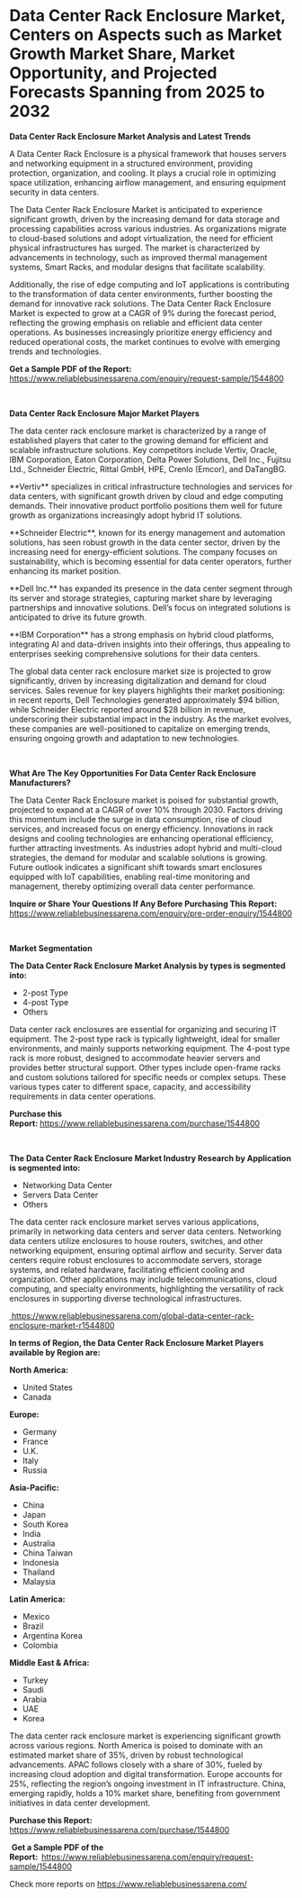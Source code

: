 <p><h1>Data Center Rack Enclosure Market, Centers on Aspects such as Market Growth Market Share, Market Opportunity, and Projected Forecasts Spanning from 2025 to 2032</h1></p><p><strong>Data Center Rack Enclosure Market Analysis and Latest Trends</strong></p>
<p><p>A Data Center Rack Enclosure is a physical framework that houses servers and networking equipment in a structured environment, providing protection, organization, and cooling. It plays a crucial role in optimizing space utilization, enhancing airflow management, and ensuring equipment security in data centers.</p><p>The Data Center Rack Enclosure Market is anticipated to experience significant growth, driven by the increasing demand for data storage and processing capabilities across various industries. As organizations migrate to cloud-based solutions and adopt virtualization, the need for efficient physical infrastructures has surged. The market is characterized by advancements in technology, such as improved thermal management systems, Smart Racks, and modular designs that facilitate scalability.</p><p>Additionally, the rise of edge computing and IoT applications is contributing to the transformation of data center environments, further boosting the demand for innovative rack solutions. The Data Center Rack Enclosure Market is expected to grow at a CAGR of 9% during the forecast period, reflecting the growing emphasis on reliable and efficient data center operations. As businesses increasingly prioritize energy efficiency and reduced operational costs, the market continues to evolve with emerging trends and technologies.</p></p>
<p><strong>Get a Sample PDF of the Report:&nbsp;</strong> <a href="https://www.reliablebusinessarena.com/enquiry/request-sample/1544800?utm_campaign=2176&utm_medium=2&utm_source=Github&utm_content=ia&utm_term=27022025&utm_id=data-center-rack-enclosure">https://www.reliablebusinessarena.com/enquiry/request-sample/1544800</a></p>
<p>&nbsp;</p>
<p><strong>Data Center Rack Enclosure Major Market Players</strong></p>
<p><p>The data center rack enclosure market is characterized by a range of established players that cater to the growing demand for efficient and scalable infrastructure solutions. Key competitors include Vertiv, Oracle, IBM Corporation, Eaton Corporation, Delta Power Solutions, Dell Inc., Fujitsu Ltd., Schneider Electric, Rittal GmbH, HPE, Crenlo (Emcor), and DaTangBG.</p><p>**Vertiv** specializes in critical infrastructure technologies and services for data centers, with significant growth driven by cloud and edge computing demands. Their innovative product portfolio positions them well for future growth as organizations increasingly adopt hybrid IT solutions.</p><p>**Schneider Electric**, known for its energy management and automation solutions, has seen robust growth in the data center sector, driven by the increasing need for energy-efficient solutions. The company focuses on sustainability, which is becoming essential for data center operators, further enhancing its market position.</p><p>**Dell Inc.** has expanded its presence in the data center segment through its server and storage strategies, capturing market share by leveraging partnerships and innovative solutions. Dell’s focus on integrated solutions is anticipated to drive its future growth.</p><p>**IBM Corporation** has a strong emphasis on hybrid cloud platforms, integrating AI and data-driven insights into their offerings, thus appealing to enterprises seeking comprehensive solutions for their data centers.</p><p>The global data center rack enclosure market size is projected to grow significantly, driven by increasing digitalization and demand for cloud services. Sales revenue for key players highlights their market positioning: in recent reports, Dell Technologies generated approximately $94 billion, while Schneider Electric reported around $28 billion in revenue, underscoring their substantial impact in the industry. As the market evolves, these companies are well-positioned to capitalize on emerging trends, ensuring ongoing growth and adaptation to new technologies.</p></p>
<p>&nbsp;</p>
<p><strong>What Are The Key Opportunities For Data Center Rack Enclosure Manufacturers?</strong></p>
<p><p>The Data Center Rack Enclosure market is poised for substantial growth, projected to expand at a CAGR of over 10% through 2030. Factors driving this momentum include the surge in data consumption, rise of cloud services, and increased focus on energy efficiency. Innovations in rack designs and cooling technologies are enhancing operational efficiency, further attracting investments. As industries adopt hybrid and multi-cloud strategies, the demand for modular and scalable solutions is growing. Future outlook indicates a significant shift towards smart enclosures equipped with IoT capabilities, enabling real-time monitoring and management, thereby optimizing overall data center performance.</p></p>
<p><strong>Inquire or Share Your Questions If Any Before Purchasing This Report:</strong> <a href="https://www.reliablebusinessarena.com/enquiry/pre-order-enquiry/1544800?utm_campaign=2176&utm_medium=2&utm_source=Github&utm_content=ia&utm_term=27022025&utm_id=data-center-rack-enclosure">https://www.reliablebusinessarena.com/enquiry/pre-order-enquiry/1544800</a></p>
<p>&nbsp;</p>
<p><strong>Market Segmentation</strong></p>
<p><strong>The Data Center Rack Enclosure Market Analysis by types is segmented into:</strong></p>
<p><ul><li>2-post Type</li><li>4-post Type</li><li>Others</li></ul></p>
<p><p>Data center rack enclosures are essential for organizing and securing IT equipment. The 2-post type rack is typically lightweight, ideal for smaller environments, and mainly supports networking equipment. The 4-post type rack is more robust, designed to accommodate heavier servers and provides better structural support. Other types include open-frame racks and custom solutions tailored for specific needs or complex setups. These various types cater to different space, capacity, and accessibility requirements in data center operations.</p></p>
<p><strong>Purchase this Report:&nbsp;</strong><a href="https://www.reliablebusinessarena.com/purchase/1544800?utm_campaign=2176&utm_medium=2&utm_source=Github&utm_content=ia&utm_term=27022025&utm_id=data-center-rack-enclosure">https://www.reliablebusinessarena.com/purchase/1544800</a></p>
<p>&nbsp;</p>
<p><strong>The Data Center Rack Enclosure Market Industry Research by Application is segmented into:</strong></p>
<p><ul><li>Networking Data Center</li><li>Servers Data Center</li><li>Others</li></ul></p>
<p><p>The data center rack enclosure market serves various applications, primarily in networking data centers and server data centers. Networking data centers utilize enclosures to house routers, switches, and other networking equipment, ensuring optimal airflow and security. Server data centers require robust enclosures to accommodate servers, storage systems, and related hardware, facilitating efficient cooling and organization. Other applications may include telecommunications, cloud computing, and specialty environments, highlighting the versatility of rack enclosures in supporting diverse technological infrastructures.</p></p>
<p><a href="https://www.reliablebusinessarena.com/global-data-center-rack-enclosure-market-r1544800?utm_campaign=2176&utm_medium=2&utm_source=Github&utm_content=ia&utm_term=27022025&utm_id=data-center-rack-enclosure">&nbsp;https://www.reliablebusinessarena.com/global-data-center-rack-enclosure-market-r1544800</a></p>
<p><strong>In terms of Region, the Data Center Rack Enclosure Market Players available by Region are:</strong></p>
<p>
    <p> <strong> North America: </strong>
        <ul>
            <li>United States</li>
            <li>Canada</li>
        </ul>
        </p> 
    <p> <strong> Europe: </strong>
        <ul>
            <li>Germany</li>
            <li>France</li>
            <li>U.K.</li>
            <li>Italy</li>
            <li>Russia</li>
        </ul>
        </p> 
    <p> <strong> Asia-Pacific: </strong>
        <ul>
            <li>China</li>
            <li>Japan</li>
            <li>South Korea</li>
            <li>India</li>
            <li>Australia</li>
            <li>China Taiwan</li>
            <li>Indonesia</li>
            <li>Thailand</li>
            <li>Malaysia</li>
        </ul>
        </p> 
    <p> <strong> Latin America: </strong>
        <ul>
            <li>Mexico</li>
            <li>Brazil</li>
            <li>Argentina Korea</li>
            <li>Colombia</li>
        </ul>
        </p> 
    <p> <strong> Middle East & Africa: </strong>
        <ul>
            <li>Turkey</li>
            <li>Saudi</li>
            <li>Arabia</li>
            <li>UAE</li>
            <li>Korea</li>
        </ul>
    </p>
    </p>
<p><p>The data center rack enclosure market is experiencing significant growth across various regions. North America is poised to dominate with an estimated market share of 35%, driven by robust technological advancements. APAC follows closely with a share of 30%, fueled by increasing cloud adoption and digital transformation. Europe accounts for 25%, reflecting the region’s ongoing investment in IT infrastructure. China, emerging rapidly, holds a 10% market share, benefiting from government initiatives in data center development.</p></p>
<p><strong>Purchase this Report: </strong><a href="https://www.reliablebusinessarena.com/purchase/1544800?utm_campaign=2176&utm_medium=2&utm_source=Github&utm_content=ia&utm_term=27022025&utm_id=data-center-rack-enclosure">https://www.reliablebusinessarena.com/purchase/1544800</a></p>
<p>&nbsp;<strong>Get a Sample PDF of the Report:&nbsp;&nbsp;</strong><a href="https://www.reliablebusinessarena.com/enquiry/request-sample/1544800?utm_campaign=2176&utm_medium=2&utm_source=Github&utm_content=ia&utm_term=27022025&utm_id=data-center-rack-enclosure">https://www.reliablebusinessarena.com/enquiry/request-sample/1544800</a></p>
<p><strong></strong></p>
<p>Check more reports on <a href="https://www.reliablebusinessarena.com/?utm_campaign=2176&utm_medium=2&utm_source=Github&utm_content=ia&utm_term=27022025&utm_id=data-center-rack-enclosure">https://www.reliablebusinessarena.com/</a></p>